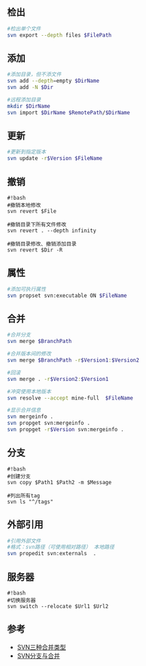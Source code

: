 ## 检出
```bash
#检出单个文件
svn export --depth files $FilePath
```

## 添加
```bash
#添加目录，但不添文件
svn add --depth=empty $DirName
svn add -N $Dir

#远程添加目录
mkdir $DirName
svn import $DirName $RemotePath/$DirName
```

## 更新
```bash
#更新到指定版本
svn update -r$Version $FileName
```

## 撤销
```
#!bash
#撤销本地修改
svn revert $File

#撤销目录下所有文件修改
svn revert . --depth infinity

#撤销目录修改、撤销添加目录
svn revert $Dir -R
```

## 属性
```bash
#添加可执行属性
svn propset svn:executable ON $FileName
```

## 合并
```bash
#合并分支
svn merge $BranchPath

#合并版本间的修改
svn merge $BranchPath -r$Version1:$Version2

#回滚
svn merge . -r$Version2:$Version1

#冲突使用本地版本
svn resolve --accept mine-full  $FileName

#显示合并信息
svn mergeinfo .
svn propget svn:mergeinfo .
svn propget -r$Version svn:mergeinfo .
```
## 分支
```
#!bash
#创建分支
svn copy $Path1 $Path2 -m $Message

#列出所有tag
svn ls "^/tags"
```

## 外部引用
```bash
#引用外部文件  
#格式：svn路径（可使用相对路径） 本地路径
svn propedit svn:externals  .
```

## 服务器
```
#!bash
#切换服务器
svn switch --relocate $Url1 $Url2
```

## 参考
* [SVN三种合并类型](http://blog.csdn.net/zht666/article/details/36178117)
* [SVN分支与合并](http://www.cnblogs.com/cnblogsfans/archive/2011/02/16/1955808.html)